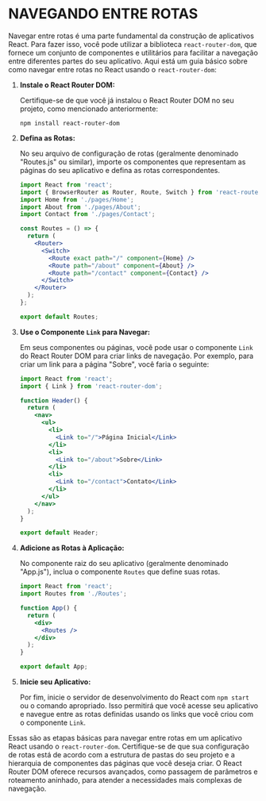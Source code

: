 # NAVEGANDO ENTRE ROTAS
Navegar entre rotas é uma parte fundamental da construção de aplicativos React. Para fazer isso, você pode utilizar a biblioteca `react-router-dom`, que fornece um conjunto de componentes e utilitários para facilitar a navegação entre diferentes partes do seu aplicativo. Aqui está um guia básico sobre como navegar entre rotas no React usando o `react-router-dom`:

1. **Instale o React Router DOM:**

   Certifique-se de que você já instalou o React Router DOM no seu projeto, como mencionado anteriormente:

   ```
   npm install react-router-dom
   ```

2. **Defina as Rotas:**

   No seu arquivo de configuração de rotas (geralmente denominado "Routes.js" ou similar), importe os componentes que representam as páginas do seu aplicativo e defina as rotas correspondentes.

   ```jsx
   import React from 'react';
   import { BrowserRouter as Router, Route, Switch } from 'react-router-dom';
   import Home from './pages/Home';
   import About from './pages/About';
   import Contact from './pages/Contact';

   const Routes = () => {
     return (
       <Router>
         <Switch>
           <Route exact path="/" component={Home} />
           <Route path="/about" component={About} />
           <Route path="/contact" component={Contact} />
         </Switch>
       </Router>
     );
   };

   export default Routes;
   ```

3. **Use o Componente `Link` para Navegar:**

   Em seus componentes ou páginas, você pode usar o componente `Link` do React Router DOM para criar links de navegação. Por exemplo, para criar um link para a página "Sobre", você faria o seguinte:

   ```jsx
   import React from 'react';
   import { Link } from 'react-router-dom';

   function Header() {
     return (
       <nav>
         <ul>
           <li>
             <Link to="/">Página Inicial</Link>
           </li>
           <li>
             <Link to="/about">Sobre</Link>
           </li>
           <li>
             <Link to="/contact">Contato</Link>
           </li>
         </ul>
       </nav>
     );
   }

   export default Header;
   ```

4. **Adicione as Rotas à Aplicação:**

   No componente raiz do seu aplicativo (geralmente denominado "App.js"), inclua o componente `Routes` que define suas rotas.

   ```jsx
   import React from 'react';
   import Routes from './Routes';

   function App() {
     return (
       <div>
         <Routes />
       </div>
     );
   }

   export default App;
   ```

5. **Inicie seu Aplicativo:**

   Por fim, inicie o servidor de desenvolvimento do React com `npm start` ou o comando apropriado. Isso permitirá que você acesse seu aplicativo e navegue entre as rotas definidas usando os links que você criou com o componente `Link`.

Essas são as etapas básicas para navegar entre rotas em um aplicativo React usando o `react-router-dom`. Certifique-se de que sua configuração de rotas está de acordo com a estrutura de pastas do seu projeto e a hierarquia de componentes das páginas que você deseja criar. O React Router DOM oferece recursos avançados, como passagem de parâmetros e roteamento aninhado, para atender a necessidades mais complexas de navegação.